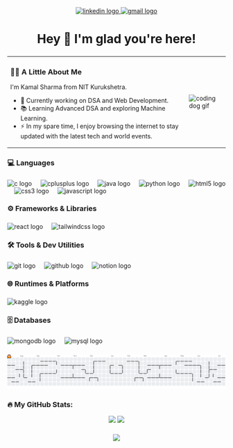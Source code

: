 <div align="center">
  <a href="https://www.linkedin.com/in/kamalsharma5218/" target="_blank">
    <img src="https://img.shields.io/static/v1?message=LinkedIn&logo=linkedin&label=&color=0077B5&logoColor=white&labelColor=&style=for-the-badge" height="25" alt="linkedin logo"  />
  </a>
  <a href="https://mail.google.com/mail/u/kamalsharma5218@gmail.com" target="_blank">
    <img src="https://img.shields.io/static/v1?message=Gmail&logo=gmail&label=&color=D14836&logoColor=white&labelColor=&style=for-the-badge" height="25" alt="gmail logo"  />
  </a>
</div>

###

<h1 align="center">Hey 👋 I'm glad you're here!</h1>

###

<table>
  <tr>
    <td>
      <h3>🧑‍💻 A Little About Me</h3>
      <p>I'm Kamal Sharma from NIT Kurukshetra.</p>
      <ul>
        <li>🔭 Currently working on DSA and Web Development.</li>
        <li>📚 Learning Advanced DSA and exploring Machine Learning.</li>
        <li>⚡ In my spare time, I enjoy browsing the internet to stay updated with the latest tech and world events.</li>
      </ul>
    </td>
    <td>
      <img src="https://media1.giphy.com/media/v1.Y2lkPTc5MGI3NjExcjRpenQ5ZjRzamppb2k3MjJlc2t6bHo1YWhubnI2ZWc2bG1waTFrbyZlcD12MV9pbnRlcm5hbF9naWZfYnlfaWQmY3Q9Zw/OumCa12QC9CIvBe2c1/giphy.gif" width="220" alt="coding dog gif">
    </td>
  </tr>
</table>



###

<h3 align="left">💻 Languages</h3>

###

<div align="left">
  <img src="https://cdn.jsdelivr.net/gh/devicons/devicon/icons/c/c-original.svg" height="40" alt="c logo"  />
  <img width="12" />
  <img src="https://cdn.jsdelivr.net/gh/devicons/devicon/icons/cplusplus/cplusplus-original.svg" height="40" alt="cplusplus logo"  />
  <img width="12" />
  <img src="https://cdn.jsdelivr.net/gh/devicons/devicon/icons/java/java-original.svg" height="40" alt="java logo"  />
  <img width="12" />
  <img src="https://cdn.jsdelivr.net/gh/devicons/devicon/icons/python/python-original.svg" height="40" alt="python logo"  />
  <img width="12" />
  <img src="https://cdn.jsdelivr.net/gh/devicons/devicon/icons/html5/html5-original.svg" height="40" alt="html5 logo"  />
  <img width="12" />
  <img src="https://cdn.jsdelivr.net/gh/devicons/devicon/icons/css3/css3-original.svg" height="40" alt="css3 logo"  />
  <img width="12" />
  <img src="https://cdn.jsdelivr.net/gh/devicons/devicon/icons/javascript/javascript-original.svg" height="40" alt="javascript logo"  />
</div>

###

<h3 align="left">⚙️ Frameworks & Libraries</h3>

###

<div align="left">
  <img src="https://cdn.jsdelivr.net/gh/devicons/devicon/icons/react/react-original.svg" height="40" alt="react logo"  />
  <img width="12" />
  <img src="https://cdn.simpleicons.org/tailwindcss/06B6D4" height="40" alt="tailwindcss logo"  />
</div>

###

<h3 align="left">🛠️ Tools & Dev Utilities</h3>

###

<div align="left">
  <img src="https://cdn.jsdelivr.net/gh/devicons/devicon/icons/git/git-original.svg" height="40" alt="git logo"  />
  <img width="12" />
  <img src="https://skillicons.dev/icons?i=github" height="40" alt="github logo"  />
  <img width="12" />
  <img src="https://cdn.jsdelivr.net/gh/devicons/devicon/icons/notion/notion-original.svg" height="40" alt="notion logo"  />
</div>

###

<h3 align="left">🌐 Runtimes & Platforms</h3>

###

<div align="left">
  <img src="https://cdn.jsdelivr.net/gh/devicons/devicon/icons/kaggle/kaggle-original.svg" height="40" alt="kaggle logo"  />
</div>

###

<h3 align="left">🗄️ Databases</h3>

###

<div align="left">
  <img src="https://cdn.jsdelivr.net/gh/devicons/devicon/icons/mongodb/mongodb-original.svg" height="40" alt="mongodb logo"  />
  <img width="12" />
  <img src="https://cdn.jsdelivr.net/gh/devicons/devicon/icons/mysql/mysql-original.svg" height="40" alt="mysql logo"  />
</div>

###

<picture>
  <source media="(prefers-color-scheme: dark)" srcset="https://raw.githubusercontent.com/kamalstores/kamalstores/output/pacman-contribution-graph-dark.svg">
  <source media="(prefers-color-scheme: light)" srcset="https://raw.githubusercontent.com/kamalstores/kamalstores/output/pacman-contribution-graph.svg">
  <img alt="pacman contribution graph" src="https://raw.githubusercontent.com/kamalstores/kamalstores/output/pacman-contribution-graph.svg">
</picture>

###

### 🔥 My GitHub Stats:

<div align="center">
  <img src="https://github-readme-stats.vercel.app/api?username=kamalstores&show_icons=true&theme=dracula" height="150" />
  <img src="https://github-readme-stats.vercel.app/api/top-langs/?username=kamalstores&layout=compact&theme=dracula" height="150" />
</div>


###

<div align="center">
  <img src="https://visitor-badge.laobi.icu/badge?page_id=kamalstores.kamalstores&"  />
</div>

###
